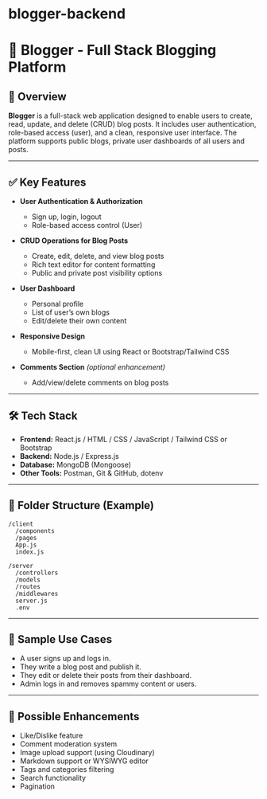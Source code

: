 ﻿# blogger-backend

# 📝 Blogger - Full Stack Blogging Platform

## 📖 Overview
**Blogger** is a full-stack web application designed to enable users to create, read, update, and delete (CRUD) blog posts. It includes user authentication, role-based access (user), and a clean, responsive user interface. The platform supports public blogs, private user dashboards  of all users and posts.

---

## ✅ Key Features

- **User Authentication & Authorization**
  - Sign up, login, logout
  - Role-based access control (User)

- **CRUD Operations for Blog Posts**
  - Create, edit, delete, and view blog posts
  - Rich text editor for content formatting
  - Public and private post visibility options

- **User Dashboard**
  - Personal profile
  - List of user’s own blogs
  - Edit/delete their own content

- **Responsive Design**
  - Mobile-first, clean UI using React or Bootstrap/Tailwind CSS

- **Comments Section** *(optional enhancement)*
  - Add/view/delete comments on blog posts

---

## 🛠️ Tech Stack

- **Frontend:** React.js / HTML / CSS / JavaScript / Tailwind CSS or Bootstrap
- **Backend:** Node.js / Express.js
- **Database:** MongoDB (Mongoose)
- **Other Tools:** Postman, Git & GitHub, dotenv

---

## 📁 Folder Structure (Example)

```
/client
  /components
  /pages
  App.js
  index.js

/server
  /controllers
  /models
  /routes
  /middlewares
  server.js
  .env
```

---

## 📌 Sample Use Cases

- A user signs up and logs in.
- They write a blog post and publish it.
- They edit or delete their posts from their dashboard.
- Admin logs in and removes spammy content or users.

---

## 🚀 Possible Enhancements

- Like/Dislike feature
- Comment moderation system
- Image upload support (using Cloudinary)
- Markdown support or WYSIWYG editor
- Tags and categories filtering
- Search functionality
- Pagination

